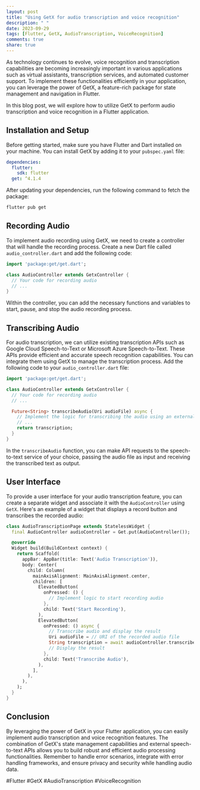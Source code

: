 ```yaml
---
layout: post
title: "Using GetX for audio transcription and voice recognition"
description: " "
date: 2023-09-29
tags: [Flutter, GetX, AudioTranscription, VoiceRecognition]
comments: true
share: true
---
```


As technology continues to evolve, voice recognition and transcription capabilities are becoming increasingly important in various applications such as virtual assistants, transcription services, and automated customer support. To implement these functionalities efficiently in your application, you can leverage the power of GetX, a feature-rich package for state management and navigation in Flutter.

In this blog post, we will explore how to utilize GetX to perform audio transcription and voice recognition in a Flutter application.

## Installation and Setup

Before getting started, make sure you have Flutter and Dart installed on your machine. You can install GetX by adding it to your `pubspec.yaml` file:

```yaml
dependencies:
  flutter:
    sdk: flutter
  get: ^4.1.4
```

After updating your dependencies, run the following command to fetch the package:

```bash
flutter pub get
```

## Recording Audio

To implement audio recording using GetX, we need to create a controller that will handle the recording process. Create a new Dart file called `audio_controller.dart` and add the following code:

```dart
import 'package:get/get.dart';

class AudioController extends GetxController {
  // Your code for recording audio
  // ...
}
```

Within the controller, you can add the necessary functions and variables to start, pause, and stop the audio recording process.

## Transcribing Audio

For audio transcription, we can utilize existing transcription APIs such as Google Cloud Speech-to-Text or Microsoft Azure Speech-to-Text. These APIs provide efficient and accurate speech recognition capabilities. You can integrate them using GetX to manage the transcription process. Add the following code to your `audio_controller.dart` file:

```dart
import 'package:get/get.dart';

class AudioController extends GetxController {
  // Your code for recording audio
  // ...

  Future<String> transcribeAudio(Uri audioFile) async {
    // Implement the logic for transcribing the audio using an external API
    // ...
    return transcription;
  }
}
```

In the `transcribeAudio` function, you can make API requests to the speech-to-text service of your choice, passing the audio file as input and receiving the transcribed text as output.

## User Interface

To provide a user interface for your audio transcription feature, you can create a separate widget and associate it with the `AudioController` using `GetX`. Here's an example of a widget that displays a record button and transcribes the recorded audio:

```dart
class AudioTranscriptionPage extends StatelessWidget {
  final AudioController audioController = Get.put(AudioController());

  @override
  Widget build(BuildContext context) {
    return Scaffold(
      appBar: AppBar(title: Text('Audio Transcription')),
      body: Center(
        child: Column(
          mainAxisAlignment: MainAxisAlignment.center,
          children: [
            ElevatedButton(
              onPressed: () {
                // Implement logic to start recording audio
              },
              child: Text('Start Recording'),
            ),
            ElevatedButton(
              onPressed: () async {
                // Transcribe audio and display the result
                Uri audioFile = // URI of the recorded audio file
                String transcription = await audioController.transcribeAudio(audioFile);
                // Display the result
              },
              child: Text('Transcribe Audio'),
            ),
          ],
        ),
      ),
    );
  }
}
```

## Conclusion

By leveraging the power of GetX in your Flutter application, you can easily implement audio transcription and voice recognition features. The combination of GetX's state management capabilities and external speech-to-text APIs allows you to build robust and efficient audio processing functionalities. Remember to handle error scenarios, integrate with error handling frameworks, and ensure privacy and security while handling audio data.

#Flutter #GetX #AudioTranscription #VoiceRecognition